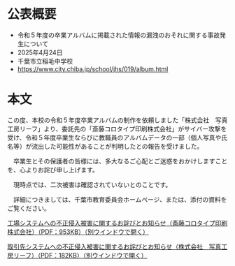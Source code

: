 # 公表概要
- 令和５年度の卒業アルバムに掲載された情報の漏洩のおそれに関する事故発生について
- 2025年4月24日
- 千葉市立稲毛中学校
- https://www.city.chiba.jp/school/jhs/019/album.html

# 本文
この度、本校の令和５年度卒業アルバムの制作を依頼しました「株式会社　写真工房リーフ」より、委託先の「斎藤コロタイプ印刷株式会社」がサイバー攻撃を受け、令和５年度卒業生ならびに教職員のアルバムデータの一部（個人写真や氏名等）が流出した可能性があることが判明したとの報告を受けました。

　卒業生とその保護者の皆様には、多大なるご心配とご迷惑をおかけしますことを、心よりお詫び申し上げます。

　現時点では、二次被害は確認されていないとのことです。

　詳細につきましては、千葉市教育委員会ホームページ、または、添付の資料をご覧ください。

 

[工場システムへの不正侵入被害に関するお詫びとお知らせ（斎藤コロタイプ印刷株式会社）（PDF：953KB）（別ウインドウで開く）](https://www.city.chiba.jp/school/jhs/019/documents/2025042401.pdf)
 

[取引先システムへの不正侵入被害に関するお詫びとお知らせ（株式会社　写真工房リーフ）（PDF：182KB）（別ウインドウで開く）](https://www.city.chiba.jp/school/jhs/019/documents/2025042402.pdf)
